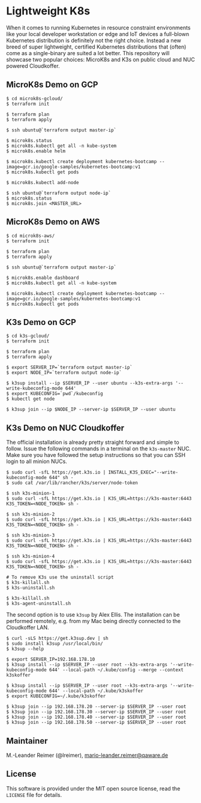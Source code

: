 # Lightweight K8s

When it comes to running Kubernetes in resource constraint environments like your local developer workstation or edge and IoT devices a full-blown Kubernetes distribution is definitely not the right choice. Instead a new breed of super lightweight, certified Kubernetes distributions that (often) come as a single-binary are suited a lot better. This repository will showcase two popular choices: MicroK8s and K3s on public cloud and NUC powered Cloudkoffer.

## MicroK8s Demo on GCP

```
$ cd microk8s-gcloud/
$ terraform init

$ terraform plan
$ terraform apply

$ ssh ubuntu@`terraform output master-ip`

$ microk8s.status
$ microk8s.kubectl get all -n kube-system
$ microk8s.enable helm

$ microk8s.kubectl create deployment kubernetes-bootcamp --image=gcr.io/google-samples/kubernetes-bootcamp:v1
$ microk8s.kubectl get pods

$ microk8s.kubectl add-node

$ ssh ubuntu@`terraform output node-ip`
$ microk8s.status
$ microk8s.join <MASTER_URL>
```

## MicroK8s Demo on AWS

```
$ cd microk8s-aws/
$ terraform init

$ terraform plan
$ terraform apply

$ ssh ubuntu@`terraform output master-ip`

$ microk8s.enable dashboard
$ microk8s.kubectl get all -n kube-system

$ microk8s.kubectl create deployment kubernetes-bootcamp --image=gcr.io/google-samples/kubernetes-bootcamp:v1
$ microk8s.kubectl get pods
```

## K3s Demo on GCP

```
$ cd k3s-gcloud/
$ terraform init

$ terraform plan
$ terraform apply

$ export SERVER_IP=`terraform output master-ip`
$ export NODE_IP=`terraform output node-ip`

$ k3sup install --ip $SERVER_IP --user ubuntu --k3s-extra-args '--write-kubeconfig-mode 644'
$ export KUBECONFIG=`pwd`/kubeconfig
$ kubectl get node

$ k3sup join --ip $NODE_IP --server-ip $SERVER_IP --user ubuntu
```

## K3s Demo on NUC Cloudkoffer

The official installation is already pretty straight forward and simple to follow.
Issue the following commands in a terminal on the `k3s-master` NUC. Make sure you
have followed the setup instructions so that you can SSH login to all minion NUCs.

```
$ sudo curl -sfL https://get.k3s.io | INSTALL_K3S_EXEC="--write-kubeconfig-mode 644" sh -
$ sudo cat /var/lib/rancher/k3s/server/node-token

$ ssh k3s-minion-1
$ sudo curl -sfL https://get.k3s.io | K3S_URL=https://k3s-master:6443 K3S_TOKEN=<NODE_TOKEN> sh -

$ ssh k3s-minion-2
$ sudo curl -sfL https://get.k3s.io | K3S_URL=https://k3s-master:6443 K3S_TOKEN=<NODE_TOKEN> sh -

$ ssh k3s-minion-3
$ sudo curl -sfL https://get.k3s.io | K3S_URL=https://k3s-master:6443 K3S_TOKEN=<NODE_TOKEN> sh -

$ ssh k3s-minion-4
$ sudo curl -sfL https://get.k3s.io | K3S_URL=https://k3s-master:6443 K3S_TOKEN=<NODE_TOKEN> sh -

# To remove K3s use the uninstall script
$ k3s-killall.sh
$ k3s-uninstall.sh

$ k3s-killall.sh
$ k3s-agent-uninstall.sh
```

The second option is to use `k3sup` by Alex Ellis. The installation can be performed remotely,
e.g. from my Mac being directly connected to the Cloudkoffer LAN.

```
$ curl -sLS https://get.k3sup.dev | sh
$ sudo install k3sup /usr/local/bin/
$ k3sup --help

$ export SERVER_IP=192.168.178.10
$ k3sup install --ip $SERVER_IP --user root --k3s-extra-args '--write-kubeconfig-mode 644' --local-path ~/.kube/config --merge --context k3skoffer

$ k3sup install --ip $SERVER_IP --user root --k3s-extra-args '--write-kubeconfig-mode 644' --local-path ~/.kube/k3skoffer
$ export KUBECONFIG=~/.kube/k3skoffer

$ k3sup join --ip 192.168.178.20 --server-ip $SERVER_IP --user root
$ k3sup join --ip 192.168.178.30 --server-ip $SERVER_IP --user root
$ k3sup join --ip 192.168.178.40 --server-ip $SERVER_IP --user root
$ k3sup join --ip 192.168.178.50 --server-ip $SERVER_IP --user root
```

## Maintainer

M.-Leander Reimer (@lreimer), <mario-leander.reimer@qaware.de>

## License

This software is provided under the MIT open source license, read the `LICENSE` file for details.